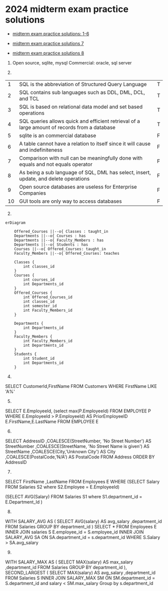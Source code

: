 
# 2024 midterm exam practice solutions

- [midterm exam practice solutions: 1-6](https://www.youtube.com/watch?v=wLpJbjslF4o)

- [midterm exam practice solutions 7](https://www.youtube.com/watch?v=tJnT0EnfhoY)

- [midterm exam practice solutions 8](https://www.youtube.com/watch?v=BRbX91_OXfE)



1. Open source, sqlite, mysql
Commercial: oracle, sql server

2. 

|    |                                                                                               |   |
|----|-----------------------------------------------------------------------------------------------|---|
| 1  | SQL is the abbreviation of Structured Query Language                                          | T |
| 2  | SQL contains sub languages such as DDL, DML, DCL, and TCL                                     | T |
| 3  | SQL is based on relational data model and set based operations                                | T |
| 4  | SQL queries allows quick and efficient retrieval of a large amount of records from a database | T |
| 5  | sqlite is an commercial database                                                              | F |
| 6  | A table cannot have a relation to itself since it will cause and indefiniteness               | F |
| 7  | Comparison with null can be meaningfully done with equals and not equals operator             | F |
| 8  | As being a sub language of SQL, DML has select, insert, update, and delete operations         | F |
| 9  | Open source databases are useless for Enterprise Companies                                    | F |
| 10 | GUI tools are only way to access databases                                                    | F |


2. 

```{mermaid}
erDiagram

    Offered_Courses ||--o{ Classes : taught_in
    Departments ||--o{ Courses : has
    Departments ||--o{ Faculty_Members : has
    Departments ||--o{ Students : has
    Courses ||--o{ Offered_Courses: taught_in
    Faculty_Members ||--o{ Offered_Courses: teaches

    Classes {
        int classes_id 
    }
    Courses {
        int courses_id 
        int Departments_id
    }
    Offered_Courses {
        int Offered_Courses_id 
        int classes_id
        int semester_id
        int Faculty_Members_id
    }

    Departments {
        int Departments_id 
    }
    Faculty_Members {
        int Faculty_Members_id 
        int Departments_id
    }
    Students {
        int Student_id 
        int Departments_id
    }

```

4. 
SELECT CustomerId,FirstName
FROM Customers
WHERE FirstName LIKE 'A%'

5.
SELECT E.EmployeeId,
(select max(P.EmployeeId) FROM EMPLOYEE P 
WHERE E.EmployeeId > P.EmployeeId) AS PriorEmployeeID
E.FirstName,E.LastName FROM EMPLOYEE E

6.
SELECT 
AddressID
,COALESCE(StreetNumber, 'No Street Number') AS StreetNumber
,COALESCE(StreetName, 'No Street Name is given') AS StreetName
,COALESCE(City,'Unknown City') AS City
,COALESCE(PostalCode,'N/A') AS PostalCode
FROM Address
ORDER BY AddressID

7. 

SELECT 
FirstName
,LastName
FROM Employees E
WHERE 
(SELECT Salary FROM Salaries S2
where S2.Employee = E.EmployeeId)
>
(SELECT AVG(Salary) FROM Salaries S1
where S1.department_id = E.Department_Id
)



8. 

WITH SALARY_AVG AS
(
SELECT 
AVG(salary) AS avg_salary
,department_id
FROM Salaries 
GROUP BY department_id
)
SELECT * 
FROM Employees E
INNER JOIN salaries S
E.employee_id = S.employee_id
INNER JOIN SALARY_AVG SA
ON SA.department_id = s.department_id
WHERE 
S.Salary > SA.avg_salary


9. 

WITH SALARY_MAX AS
(
SELECT 
MAX(salary) AS max_salary
,department_id
FROM Salaries 
GROUP BY department_id
), SECOND_LARGEST
(
SELECT 
MAX(salary) AS avg_salary
,department_id
FROM Salaries S INNER JOIN
SALARY_MAX SM 
ON SM.department_id = S.department_id
and salary < SM.max_salary
Group by s.department_id
